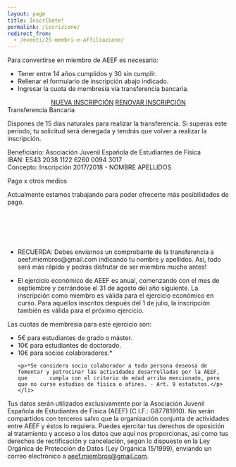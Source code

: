 ```yaml
---
layout: page
title: Inscríbete!
permalink: /iscrizione/
redirect_from:
  - /eventi/25-membri-e-affiliazione/
---
```


Para convertirse en miembro de AEEF es necesario:
<ul class="collection">
  <li class="collection-item">Tener entre 14 años cumplidos y 30 sin cumplir.</li>
  <li class="collection-item">Rellenar el formulario de inscripción abajo indicado.</li>
  <li class="collection-item">Ingresar la cuota de membresía via transferencia bancaria.</li>
</ul>

<div class="row">
	<div style="text-align:center;">
		<a class="waves-effect waves-light btn-large" href="https://goo.gl/forms/mMFrfYco6DzMigzp1">NUEVA INSCRIPCIÓN</a>
		<a class="waves-effect waves-light btn-large" href="">RENOVAR INSCRIPCIÓN</a>
        </div>
</div>
<div class="row">
  <div class="col s12 m6">
    <div class="card blue-grey darken-1">
      <div class="card-content white-text">
        <span class="card-title">Transferencia Bancaria</span>
	<p class="light">Dispones de 15 días naturales para realizar la transferencia. Si superas este período, tu solicitud será                  denegada y tendrás que volver a realizar la inscripción.</p>
	<p>Beneficiario: Asociación Juvenil Española de Estudiantes de Física<br>
	  IBAN: ES43 2038 1122 6260 0094 3017<br>
	  Concepto: Inscripción 2017/2018 - NOMBRE APELLIDOS</p>
      </div>
    </div>
  </div>
  <div class="col s12 m6">
    <div class="card blue-grey darken-1">
      <div class="card-content white-text">
        <span class="card-title">Pago x otros medios</span>
	<p class="light">Actualmente estamos trabajando para poder ofrecerte más posibilidades de pago.</p>
	<p><br><br><br><br></p>
      </div>
    </div>
  </div>
</div>

<ul class="collection">
  <li class="collection-item">
      RECUERDA: Debes enviarnos un comprobante de la transferencia a aeef.miembros@gmail.com indicando tu nombre y apellidos. Así, todo será más rápido y podrás disfrutar de ser miembro mucho antes!
  </li>
</ul>

<ul class="collection">
  <li class="collection-item">
      El ejercicio económico de AEEF es anual, comenzando con el mes de septiembre y cerrándose el 31 de agosto del año siguiente. La inscripción como miembro es válida para el ejercicio económico en curso. Para aquellos inscritos después del 1 de julio, la inscripción también es válida para el próximo ejercicio.
  </li>
</ul>

Las cuotas de membresía para este ejercicio son:
<ul class="collection">
  <li class="collection-item">5€ para estudiantes de grado o máster.<br></li>
  <li class="collection-item">10€ para estudiantes de doctorado.<br></li>
   <li class="collection-item">10€ para socios colaboradores.*<br>
    
    <p>*Se considera socio colaborador a toda persona deseosa de fomentar y patrocinar las actividades desarrolladas por la AEEF, que 		cumpla con el criterio de edad arriba mencionado, pero que no curse estudios de física o afines. - Art. 9 estatutos.</p></li>
</ul>

Tus datos serán utilizados exclusivamente por la Asociación Juvenil Española de Estudiantes de Física (AEEF) (C.I.F.: G87781910). No serán compartidos con terceros salvo que la organización conjunta de actividades entre AEEF y éstos lo requiera. Puedes ejercitar tus derechos de oposición al tratamiento y acceso a los datos que aquí nos proporcionas, así como tus derechos de rectificación y cancelación, según lo dispuesto en la Ley Orgánica de Protección de Datos (Ley Orgánica 15/1999), enviando un correo electrónico a aeef.miembros@gmail.com.
